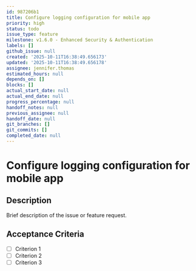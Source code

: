 ```yaml
---
id: 987206b1
title: Configure logging configuration for mobile app
priority: high
status: todo
issue_type: feature
milestone: v1.6.0 - Enhanced Security & Authentication
labels: []
github_issue: null
created: '2025-10-11T16:38:49.656173'
updated: '2025-10-11T16:38:49.656178'
assignee: jennifer.thomas
estimated_hours: null
depends_on: []
blocks: []
actual_start_date: null
actual_end_date: null
progress_percentage: null
handoff_notes: null
previous_assignee: null
handoff_date: null
git_branches: []
git_commits: []
completed_date: null
---
```


# Configure logging configuration for mobile app

## Description

Brief description of the issue or feature request.

## Acceptance Criteria

- [ ] Criterion 1
- [ ] Criterion 2
- [ ] Criterion 3